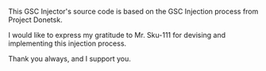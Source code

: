 This GSC Injector's source code is based on the GSC Injection process from Project Donetsk.

I would like to express my gratitude to Mr. Sku-111 for devising and implementing this injection process.

Thank you always, and I support you.
